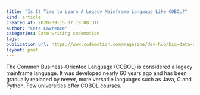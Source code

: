 ```yaml
---
title: "Is It Time to Learn A Legacy Mainframe Language Like COBOL?"
kind: article
created_at: 2020-09-15 07:19:08 UTC
author: "Cate Lawrence"
categories: Cate writing codemotion
tags: 
publication_url: https://www.codemotion.com/magazine/dev-hub/big-data-analyst/learn-cobol-mainframe/
layout: post
---
```

The Common Business-Oriented Language (COBOL) is considered a legacy mainframe language. It was developed nearly 60 years ago and has been gradually replaced by newer, more versatile languages such as Java, C and Python. Few universities offer COBOL courses.

